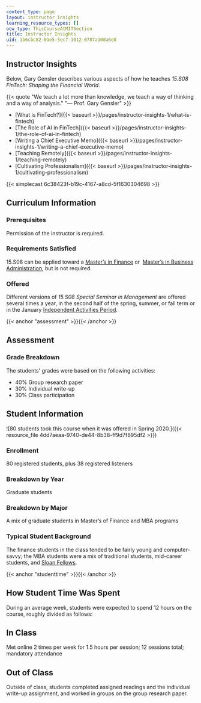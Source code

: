 ```yaml
---
content_type: page
layout: instructor_insights
learning_resource_types: []
ocw_type: ThisCourseAtMITSection
title: Instructor Insights
uid: 1b6cbc82-01e5-5ec7-1012-0787a100a6e8
---
```


Instructor Insights
-------------------

Below, Gary Gensler describes various aspects of how he teaches _15.S08 FinTech: Shaping the Financial World_.

{{< quote "We teach a lot more than knowledge, we teach a way of thinking and a way of analysis." "— Prof. Gary Gensler" >}}

*   [What is FinTech?]({{< baseurl >}}/pages/instructor-insights-1/what-is-fintech)
*   [The Role of AI in FinTech]({{< baseurl >}}/pages/instructor-insights-1/the-role-of-ai-in-fintech)
*   [Writing a Chief Executive Memo]({{< baseurl >}}/pages/instructor-insights-1/writing-a-chief-executive-memo)
*   [Teaching Remotely]({{< baseurl >}}/pages/instructor-insights-1/teaching-remotely)
*   [Cultivating Professionalism]({{< baseurl >}}/pages/instructor-insights-1/cultivating-professionalism)

{{< simplecast 6c38423f-b19c-4167-a8cd-5f1630304698 >}}

Curriculum Information
----------------------

### Prerequisites

Permission of the instructor is required.

### Requirements Satisfied

15.S08 can be applied toward a [Master’s in Finance](https://mitsloan.mit.edu/mfin) or  [Master’s in Business Administration](https://mitsloan.mit.edu/mba/academics/mba-curriculum), but is not required.

### Offered

Different versions of _15.S08 Special Seminar in Management_ are offered several times a year, in the second half of the spring, summer, or fall term or in the January [Independent Activities Period](https://web.mit.edu/iap/).

{{< anchor "assessment" >}}{{< /anchor >}}

Assessment
----------

### Grade Breakdown

The students' grades were based on the following activities:

- 40% Group research paper
- 30% Individual write-up
- 30% Class participation

Student Information
-------------------

![80 students took this course when it was offered in Spring 2020.]({{< resource_file 4dd7aeaa-9740-de44-8b38-ff9d7f895df2 >}})

### Enrollment

80 registered students, plus 38 registered listeners

### Breakdown by Year

Graduate students

### Breakdown by Major

A mix of graduate students in Master’s of Finance and MBA programs

### Typical Student Background

The finance students in the class tended to be fairly young and computer-savvy; the MBA students were a mix of traditional students, mid-career students, and [Sloan Fellows](https://mitsloan.mit.edu/mit-sloan-fellows-mba).

{{< anchor "studenttime" >}}{{< /anchor >}}

How Student Time Was Spent
--------------------------

During an average week, students were expected to spend 12 hours on the course, roughly divided as follows:

In Class
--------

Met online 2 times per week for 1.5 hours per session; 12 sessions total; mandatory attendance

Out of Class
------------

Outside of class, students completed assigned readings and the individual write-up assignment, and worked in groups on the group research paper.